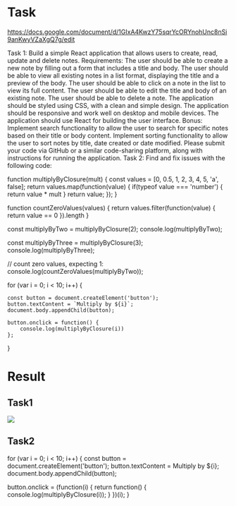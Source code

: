 # Task
https://docs.google.com/document/d/1GIxA4KwzY75sqrYcORYnohUnc8nSi9anKwyVZaXgQ7g/edit

Task 1: Build a simple React application that allows users to create, read, update and delete notes.
Requirements:
The user should be able to create a new note by filling out a form that includes a title and body.
The user should be able to view all existing notes in a list format, displaying the title and a preview of the body.
The user should be able to click on a note in the list to view its full content.
The user should be able to edit the title and body of an existing note.
The user should be able to delete a note.
The application should be styled using CSS, with a clean and simple design.
The application should be responsive and work well on desktop and mobile devices.
The application should use React for building the user interface.
Bonus:
Implement search functionality to allow the user to search for specific notes based on their title or body content.
Implement sorting functionality to allow the user to sort notes by title, date created or date modified.
Please submit your code via GitHub or a similar code-sharing platform, along with instructions for running the application.
Task 2: Find and fix issues with the following code:

function multiplyByClosure(mult) {
  const values = [0, 0.5, 1, 2, 3, 4, 5, 'a', false];
  return values.map(function(value) { 
	if(typeof value === 'number') {
		return value * mult
	}
	return value;
  });
}

function countZeroValues(values) {
	return values.filter(function(value) {
		return value == 0
	}).length
}

const multiplyByTwo = multiplyByClosure(2);
console.log(multiplyByTwo);

const multiplyByThree = multiplyByClosure(3);
console.log(multiplyByThree);

// count zero values, expecting 1:
console.log(countZeroValues(multiplyByTwo));

for (var i = 0; i < 10; i++) {
	
	const button = document.createElement('button');
	button.textContent = `Multiply by ${i}`;
	document.body.appendChild(button);

    button.onclick = function() {
        console.log(multiplyByClosure(i))
    };
}


# Result

## Task1
![](https://raw.githubusercontent.com/ithunter101/YPM-React-Test/main/assets/Screenshot.png)

## Task2
for (var i = 0; i < 10; i++) {
  const button = document.createElement('button');
  button.textContent = Multiply by ${i};
  document.body.appendChild(button);
  
  button.onclick = (function(i) {
    return function() {
      console.log(multiplyByClosure(i));
    }
  })(i);
}